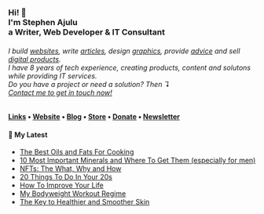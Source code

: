   <!-- Hi there! Feel free to make this your own but don't use my data. Attributions are welcomed --> 
<h3>Hi! 👋<br>I'm Stephen Ajulu<br>a Writer, Web Developer & IT Consultant</h3>
<h6>I build <a href="https://stephenajulu.com/portfolio">websites</a>, write <a href="https://stephenajulu.com/blog">articles</a>, design <a href="https://stephenajulu.com/portfolio">graphics</a>, provide <a href="https://stephenajulu.com/book-a-consultation">advice</a> and sell <a href="https://stephenajulu.com/store">digital products</a>.<br>I have 8 years of tech experience, creating products, content and solutons while providing IT services.<br>Do you have a project or need a solution? Then ↴<br><a href="https://stephenajulu.com/contact">Contact me to get in touch now!</a></h6>

<h4> <a href="https://stephenajulu.com/links">Links</a> • <a href="https://stephenajulu.com">Website</a> • <a href="https://stephenajulu.com/blog">Blog</a> • <a href="https://stephenajulu.com/store">Store</a> • <a href="https://www.paypal.com/donate/?hosted_button_id=SLNMRAJ59LRC8">Donate</a> • <a href="https://stephenajulu.substack.com">Newsletter</a></h4>

<h4>📕 My Latest</h4>

<!-- BLOG-POST-LIST:START -->
- [The Best Oils and Fats For Cooking](https://stephenajulu.com/blog/the-best-oils-and-fats-for-cooking/)
- [10 Most Important Minerals and Where To Get Them &lpar;especially for men&rpar;](https://stephenajulu.com/blog/10-most-important-minerals-and-where-to-get-them-especially-for-men/)
- [NFTs: The What, Why and How](https://stephenajulu.com/blog/nfts-the-whats-whys-and-hows/)
- [20 Things To Do In Your 20s](https://stephenajulu.com/blog/20-things-to-do-in-your-20s/)
- [How To Improve Your Life](https://stephenajulu.com/blog/how-to-improve-your-life/)
- [My Bodyweight Workout Regime](https://stephenajulu.com/blog/my-bodyweight-workout-regime/)
- [The Key to Healthier and Smoother Skin](https://stephenajulu.com/blog/the-key-to-healthier-and-smoother-skin/)
<!-- BLOG-POST-LIST:END -->

